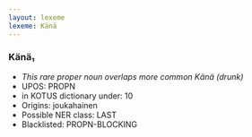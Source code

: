 ```yaml
---
layout: lexeme
lexeme: Känä
---
```


###  Känä₁

* _This rare proper noun overlaps more common *Känä* (drunk)_
* UPOS:  PROPN
* in KOTUS dictionary under:  10
* Origins: joukahainen 
* Possible NER class:  LAST
* Blacklisted:  PROPN-BLOCKING

